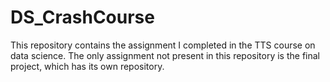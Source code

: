 # DS_CrashCourse
This repository contains the assignment I completed in the TTS course on data science. The only assignment not present in this repository is the final project, which has its own repository. 
